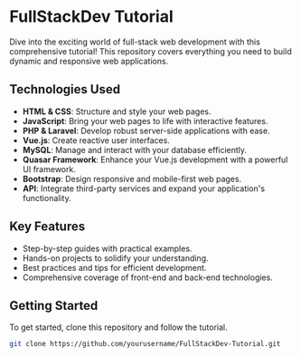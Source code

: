 # FullStackDev Tutorial

Dive into the exciting world of full-stack web development with this comprehensive tutorial! This repository covers everything you need to build dynamic and responsive web applications.

## Technologies Used
- **HTML & CSS**: Structure and style your web pages.
- **JavaScript**: Bring your web pages to life with interactive features.
- **PHP & Laravel**: Develop robust server-side applications with ease.
- **Vue.js**: Create reactive user interfaces.
- **MySQL**: Manage and interact with your database efficiently.
- **Quasar Framework**: Enhance your Vue.js development with a powerful UI framework.
- **Bootstrap**: Design responsive and mobile-first web pages.
- **API**: Integrate third-party services and expand your application's functionality.

## Key Features
- Step-by-step guides with practical examples.
- Hands-on projects to solidify your understanding.
- Best practices and tips for efficient development.
- Comprehensive coverage of front-end and back-end technologies.

## Getting Started
To get started, clone this repository and follow the tutorial.

```bash
git clone https://github.com/yourusername/FullStackDev-Tutorial.git

